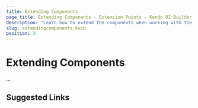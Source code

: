 ```yaml
---
title: Extending Components
page_title: Extending Components - Extension Points - Kendo UI Builder
description: "Learn how to extend the components when working with the Kendo UI Builder tool for creating and managing Angular and AngularJS-based web applications."
slug: extendingcomponents_kuib
position: 3
---
```


# Extending Components

...

## Suggested Links
